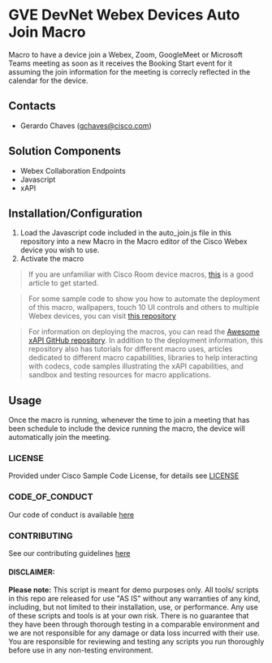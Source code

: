 # GVE DevNet Webex Devices Auto Join Macro

Macro to have a device join a Webex, Zoom, GoogleMeet or Microsoft Teams meeting as soon as it receives the Booking Start event for it assuming the join information for the meeting is correcly reflected in the calendar for the device.

## Contacts

- Gerardo Chaves (gchaves@cisco.com)

## Solution Components

- Webex Collaboration Endpoints
- Javascript
- xAPI

## Installation/Configuration

1. Load the Javascript code included in the auto_join.js file in this repository into a new Macro in the Macro editor of the Cisco Webex device you wish to use.
2. Activate the macro

> If you are unfamiliar with Cisco Room device macros, [this](https://help.webex.com/en-us/np8b6m6/Use-of-Macros-with-Room-and-Desk-Devices-and-Webex-Boards) is a good article to get started.

> For some sample code to show you how to automate the deployment of this macro, wallpapers, touch 10 UI controls and others to multiple Webex devices, you can visit [this repository](https://github.com/voipnorm/CE-Deploy)

> For information on deploying the macros, you can read the [Awesome xAPI GitHub repository](https://github.com/CiscoDevNet/awesome-xapi#user-content-developer-tools). In addition to the deployment information, this repository also has tutorials for different macro uses, articles dedicated to different macro capabilities, libraries to help interacting with codecs, code samples illustrating the xAPI capabilities, and sandbox and testing resources for macro applications.

## Usage

Once the macro is running, whenever the time to join a meeting that has been schedule to include the device running the macro, the device will automatically join the meeting.

### LICENSE

Provided under Cisco Sample Code License, for details see [LICENSE](LICENSE.md)

### CODE_OF_CONDUCT

Our code of conduct is available [here](CODE_OF_CONDUCT.md)

### CONTRIBUTING

See our contributing guidelines [here](CONTRIBUTING.md)

#### DISCLAIMER:

<b>Please note:</b> This script is meant for demo purposes only. All tools/ scripts in this repo are released for use "AS IS" without any warranties of any kind, including, but not limited to their installation, use, or performance. Any use of these scripts and tools is at your own risk. There is no guarantee that they have been through thorough testing in a comparable environment and we are not responsible for any damage or data loss incurred with their use.
You are responsible for reviewing and testing any scripts you run thoroughly before use in any non-testing environment.
